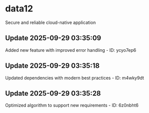 # data12
Secure and reliable cloud-native application

## Update 2025-09-29 03:35:09
Added new feature with improved error handling - ID: ycyo7ep6


## Update 2025-09-29 03:35:18
Updated dependencies with modern best practices - ID: m4wky9dt


## Update 2025-09-29 03:35:28
Optimized algorithm to support new requirements - ID: 6z0nbht6

